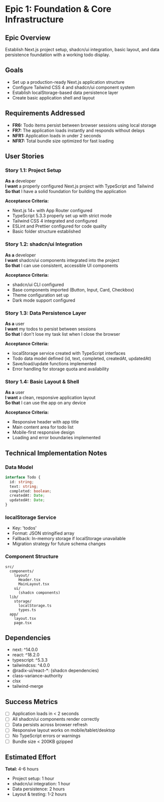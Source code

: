 # Epic 1: Foundation & Core Infrastructure

## Epic Overview

Establish Next.js project setup, shadcn/ui integration, basic layout, and data persistence foundation with a working todo display.

## Goals

- Set up a production-ready Next.js application structure
- Configure Tailwind CSS 4 and shadcn/ui component system
- Establish localStorage-based data persistence layer
- Create basic application shell and layout

## Requirements Addressed

- **FR6:** Todo items persist between browser sessions using local storage
- **FR7:** The application loads instantly and responds without delays
- **NFR1:** Application loads in under 2 seconds
- **NFR7:** Total bundle size optimized for fast loading

## User Stories

### Story 1.1: Project Setup

**As a** developer  
**I want** a properly configured Next.js project with TypeScript and Tailwind  
**So that** I have a solid foundation for building the application

**Acceptance Criteria:**

- Next.js 14+ with App Router configured
- TypeScript 5.3.3 properly set up with strict mode
- Tailwind CSS 4 integrated and configured
- ESLint and Prettier configured for code quality
- Basic folder structure established

### Story 1.2: shadcn/ui Integration

**As a** developer  
**I want** shadcn/ui components integrated into the project  
**So that** I can use consistent, accessible UI components

**Acceptance Criteria:**

- shadcn/ui CLI configured
- Base components imported (Button, Input, Card, Checkbox)
- Theme configuration set up
- Dark mode support configured

### Story 1.3: Data Persistence Layer

**As a** user  
**I want** my todos to persist between sessions  
**So that** I don't lose my task list when I close the browser

**Acceptance Criteria:**

- localStorage service created with TypeScript interfaces
- Todo data model defined (id, text, completed, createdAt, updatedAt)
- Save/load/update functions implemented
- Error handling for storage quota and availability

### Story 1.4: Basic Layout & Shell

**As a** user  
**I want** a clean, responsive application layout  
**So that** I can use the app on any device

**Acceptance Criteria:**

- Responsive header with app title
- Main content area for todo list
- Mobile-first responsive design
- Loading and error boundaries implemented

## Technical Implementation Notes

### Data Model

```typescript
interface Todo {
  id: string;
  text: string;
  completed: boolean;
  createdAt: Date;
  updatedAt: Date;
}
```

### localStorage Service

- Key: 'todos'
- Format: JSON stringified array
- Fallback: In-memory storage if localStorage unavailable
- Migration strategy for future schema changes

### Component Structure

```
src/
  components/
    layout/
      Header.tsx
      MainLayout.tsx
    ui/
      (shadcn components)
  lib/
    storage/
      localStorage.ts
      types.ts
  app/
    layout.tsx
    page.tsx
```

## Dependencies

- next: ^14.0.0
- react: ^18.2.0
- typescript: ^5.3.3
- tailwindcss: ^4.0.0
- @radix-ui/react-\*: (shadcn dependencies)
- class-variance-authority
- clsx
- tailwind-merge

## Success Metrics

- [ ] Application loads in < 2 seconds
- [ ] All shadcn/ui components render correctly
- [ ] Data persists across browser refresh
- [ ] Responsive layout works on mobile/tablet/desktop
- [ ] No TypeScript errors or warnings
- [ ] Bundle size < 200KB gzipped

## Estimated Effort

**Total:** 4-6 hours

- Project setup: 1 hour
- shadcn/ui integration: 1 hour
- Data persistence: 2 hours
- Layout & testing: 1-2 hours
